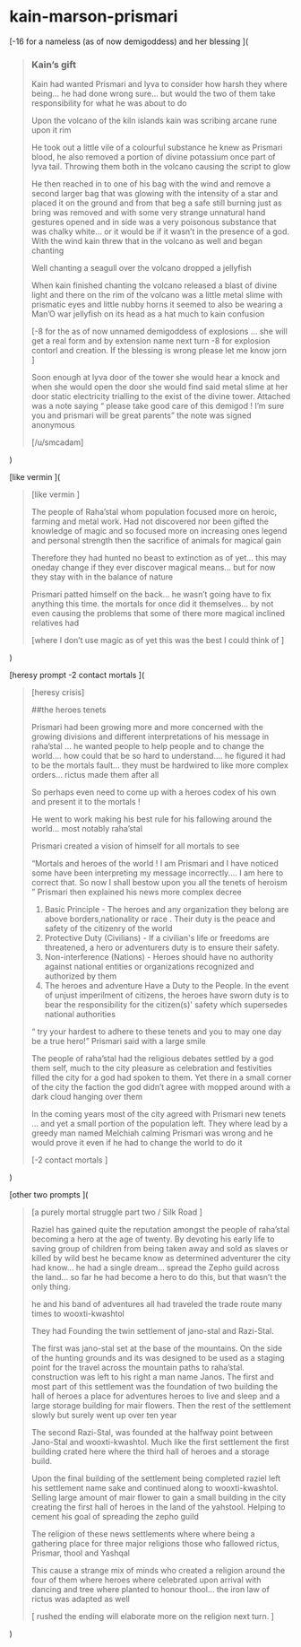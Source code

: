# kain-marson-prismari 

[-16 for a nameless (as of now demigoddess) and her blessing ](

>### Kain’s gift 
>
>
>Kain had wanted Prismari and lyva to consider how harsh they where being... he had done wrong sure... but would the two of them take responsibility for what he was about to do 
>
>Upon the volcano of the kiln islands kain was scribing arcane rune upon it rim 
>
>He took out a little vile of a colourful substance he knew as Prismari blood, he also removed a portion of divine potassium once part of lyva tail. Throwing them both in the volcano causing the script to glow 
>
>He then reached in to one of his bag with the wind and remove a second larger bag that was glowing with the intensity of a star and placed it on the ground and from that beg a safe still burning just as bring was removed and with some very strange unnatural hand gestures opened and in side was a very poisonous substance that was chalky white... or it would be if it wasn’t in the presence of a god. With the wind kain threw that in the volcano as well and began chanting  
>
>Well chanting a seagull over the volcano dropped a jellyfish 
>
>When kain finished chanting the volcano released a blast of divine light and there on the rim of the volcano was a little metal slime with prismatic eyes and little nubby horns it seemed to also be wearing  a Man’O war jellyfish on its head as a hat much to kain confusion 
>
>[-8 for the as of now unnamed demigoddess of explosions ... she will get a real form and by extension name next turn -8 for explosion contorl and creation. If the blessing is wrong please let me know jorn ] 
>
>Soon enough at lyva door of the tower she would hear a knock and when she would open the door she would find said metal slime at her door static electricity trialling to the exist of the divine tower. Attached was a note saying “ please take good care of this demigod ! I’m sure you and prismari will be great parents” the note was signed anonymous 
>
>[/u/smcadam]

)

[like vermin ](

>[like vermin ] 
>
>The people of Raha’stal whom population focused more on heroic, farming and metal work. Had not discovered nor been gifted the knowledge of magic and so focused more on increasing ones legend and personal strength then the sacrifice of animals for magical gain 
>
>Therefore they had hunted no beast to extinction as of yet... this may oneday change if they ever discover magical means... but for now they stay with in the balance of nature 
>
>Prismari patted himself on the back... he wasn’t going have to fix anything this time. the mortals for once did it themselves... by not even causing the problems that some of there more magical inclined relatives had 
>
>[where I don’t use magic as of yet this was the best I could think of ]

)

[heresy prompt -2 contact mortals   ](

>
>[heresy crisis] 
>
>##the heroes tenets 
>
>Prismari had been growing more and more concerned with the growing divisions and different interpretations of his message in raha’stal ... he wanted people to help people and to change the world.... how could that be so hard to understand.... he figured it had to be the mortals fault... they must be hardwired to like more complex orders... rictus made them after all 
>
>So perhaps even need to come up with a heroes codex of his own and present it to the mortals ! 
>
>He went to work making his best rule for his fallowing around the world... most notably raha’stal 
>
>Prismari created a vision of himself for all mortals to see 
>
>“Mortals and heroes of the world ! I am Prismari and I have noticed some have been interpreting my message incorrectly.... I am here to correct that. So now I shall bestow upon you all the tenets of heroism ” Prismari then explained his news more complex decree 
>
>1. Basic Principle - The heroes and any organization they belong are above borders,nationality or race . Their duty is the peace and safety of the citizenry of the world 
>2. Protective Duty (Civilians) - If a civilian's life or freedoms are threatened, a hero or adventurers duty is to ensure their safety.
>3. Non-interference (Nations) - Heroes should  have no authority against national entities or organizations recognized and authorized by them
>4. The heroes and adventure Have a Duty to the People. In the event of unjust imperilment of citizens, the heroes have  sworn duty is to bear the responsibility for the citizen(s)' safety which supersedes national authorities 
>
>“ try your hardest to adhere to these tenets and you to may one day be a true hero!” Prismari said with a large smile 
>
>The people of raha’stal had the religious debates settled by a god them self, much to the city pleasure as celebration and festivities filled the city for a god had spoken to them. Yet there in a small corner of the city the faction the god didn’t agree with mopped around with a dark cloud hanging over them 
>
>In the coming years most of the city agreed with Prismari new tenets ... and yet a small portion of the population left. They where lead by a greedy man named Melchiah calming Prismari was wrong and he would prove it even if he had to change the world to do it 
>
>[-2 contact mortals ]

)

[other two prompts ](

>[a purely mortal struggle part two / Silk Road ]  
>
>
>Raziel has gained quite the reputation amongst the people of raha’stal becoming a hero at the age of twenty. By devoting his early life to saving group of children from being taken away and sold as slaves or killed by wild best he became know as determined adventurer the city had know... he had a single dream... spread the Zepho guild across the land... so far he had become a hero to do this, but that wasn’t the only thing. 
>
>
>he and his band of adventures  all had traveled the trade route many times to wooxti-kwashtol 
>
>They had Founding the twin  settlement of jano-stal and Razi-Stal. 
>
>The first was jano-stal set at the base of the mountains. On the side of the hunting grounds  and its was designed to be used  as a staging point for the travel across the mountain paths to raha’stal. construction was left to his right a man name Janos. The first and most part of this settlement was the foundation of two building the hall of heroes a place for adventures heroes to live and sleep  and a large storage building for mair flowers.  Then the rest of the settlement slowly but surely went up over ten year 
>
>The second  Razi-Stal, was founded at the halfway point between Jano-Stal and wooxti-kwashtol. Much like the first settlement the first building crated here where the third  hall of heroes and a storage build. 
>
>Upon the final building of the settlement being completed raziel left his settlement name sake and continued along to wooxti-kwashtol.  Selling large amount of mair flower to gain a small building in the city creating the first hall of heroes  in the land of the yahstool. Helping to cement his goal of spreading the zepho guild 
>
>The religion  of these news settlements where where being a gathering place for three major religions those who fallowed rictus, Prismar, thool and Yashqal 
>
>This cause a strange mix of minds who created a religion around the four of them where heroes where celebrated upon arrival with dancing and  tree where planted to honour thool... the iron law of rictus was adapted as well  
>
>[ rushed the ending will elaborate more on the religion next turn. ]

)

